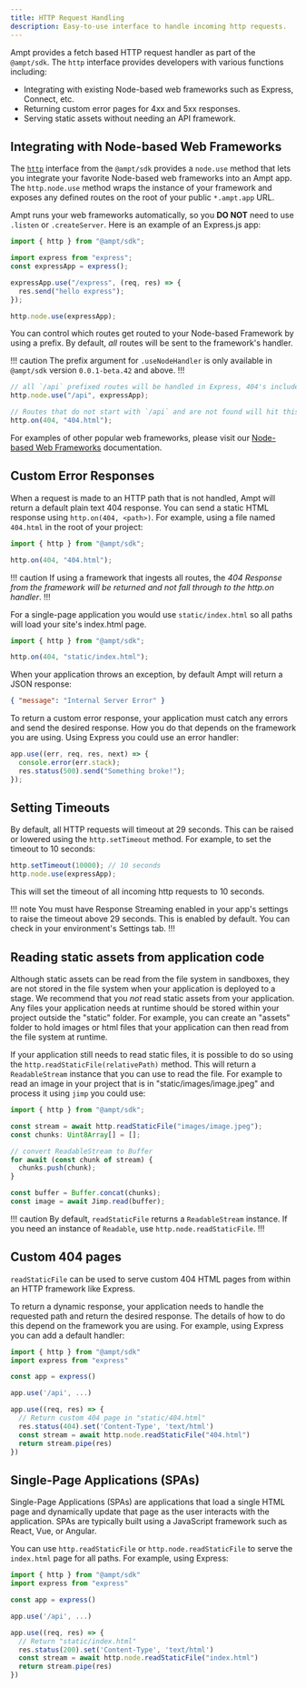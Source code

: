 ```yaml
---
title: HTTP Request Handling
description: Easy-to-use interface to handle incoming http requests.
---
```


Ampt provides a fetch based HTTP request handler as part of the `@ampt/sdk`. The `http` interface provides developers with various functions including:

- Integrating with existing Node-based web frameworks such as Express, Connect, etc.
- Returning custom error pages for 4xx and 5xx responses.
- Serving static assets without needing an API framework.

## Integrating with Node-based Web Frameworks

The [`http`](/docs/http) interface from the `@ampt/sdk` provides a `node.use` method that lets you integrate your favorite Node-based web frameworks into an Ampt app. The `http.node.use` method wraps the instance of your framework and exposes any defined routes on the root of your public `*.ampt.app` URL.

Ampt runs your web frameworks automatically, so you **DO NOT** need to use `.listen` or `.createServer`. Here is an example of an Express.js app:

```javascript title=Express.js example, copy=false
import { http } from "@ampt/sdk";

import express from "express";
const expressApp = express();

expressApp.use("/express", (req, res) => {
  res.send("hello express");
});

http.node.use(expressApp);
```

You can control which routes get routed to your Node-based Framework by using a prefix. By default, _all_ routes will be sent to the framework's handler.

!!! caution
The prefix argument for `.useNodeHandler` is only available in `@ampt/sdk` version `0.0.1-beta.42` and above.
!!!

```javascript title=Express.js example, copy=false
// all `/api` prefixed routes will be handled in Express, 404's included
http.node.use("/api", expressApp);

// Routes that do not start with `/api` and are not found will hit this
http.on(404, "404.html");
```

For examples of other popular web frameworks, please visit our [Node-based Web Frameworks](/docs/frameworks/node-based/) documentation.

## Custom Error Responses

When a request is made to an HTTP path that is not handled, Ampt will return a default plain text 404 response. You can send a static HTML response using `http.on(404, <path>)`. For example, using a file named `404.html` in the root of your project:

```javascript
import { http } from "@ampt/sdk";

http.on(404, "404.html");
```

!!! caution
If using a framework that ingests all routes, the _404 Response from the framework will be returned and not fall through to the http.on handler_.
!!!

For a single-page application you would use `static/index.html` so all paths will load your site's index.html page.

```javascript
import { http } from "@ampt/sdk";

http.on(404, "static/index.html");
```

When your application throws an exception, by default Ampt will return a JSON response:

```json header=false
{ "message": "Internal Server Error" }
```

To return a custom error response, your application must catch any errors and send the desired response. How you do that depends on the framework you are using. Using Express you could use an error handler:

```javascript
app.use((err, req, res, next) => {
  console.error(err.stack);
  res.status(500).send("Something broke!");
});
```

## Setting Timeouts

By default, all HTTP requests will timeout at 29 seconds. This can be raised or lowered using the `http.setTimeout` method. For example, to set the timeout to 10 seconds:

```javascript
http.setTimeout(10000); // 10 seconds
http.node.use(expressApp);
```

This will set the timeout of all incoming http requests to 10 seconds.

!!! note
You must have Response Streaming enabled in your app's settings to raise the timeout above 29 seconds. This is enabled by default. You can check in your environment's Settings tab.
!!!

## Reading static assets from application code

Although static assets can be read from the file system in sandboxes, they are not stored in the file system when your application is deployed to a stage. We recommend that you _not_ read static assets from your application. Any files your application needs at runtime should be stored within your project outside the "static" folder. For example, you can create an "assets" folder to hold images or html files that your application can then read from the file system at runtime.

If your application still needs to read static files, it is possible to do so using the `http.readStaticFile(relativePath)` method. This will return a `ReadableStream` instance that you can use to read the file. For example to read an image in your project that is in "static/images/image.jpeg" and process it using `jimp` you could use:

```javascript
import { http } from "@ampt/sdk";

const stream = await http.readStaticFile("images/image.jpeg");
const chunks: Uint8Array[] = [];

// convert ReadableStream to Buffer
for await (const chunk of stream) {
  chunks.push(chunk);
}

const buffer = Buffer.concat(chunks);
const image = await Jimp.read(buffer);
```

!!! caution
By default, `readStaticFile` returns a `ReadableStream` instance. If you need an instance of `Readable`, use `http.node.readStaticFile`.
!!!

## Custom 404 pages

`readStaticFile` can be used to serve custom 404 HTML pages from within an HTTP framework like Express.

To return a dynamic response, your application needs to handle the requested path and return the desired response. The details of how to do this depend on the framework you are using. For example, using Express you can add a default handler:

```javascript
import { http } from "@ampt/sdk"
import express from "express"

const app = express()

app.use('/api', ...)

app.use((req, res) => {
  // Return custom 404 page in "static/404.html"
  res.status(404).set('Content-Type', 'text/html')
  const stream = await http.node.readStaticFile("404.html")
  return stream.pipe(res)
})
```

## Single-Page Applications (SPAs)

Single-Page Applications (SPAs) are applications that load a single HTML page and dynamically update that page as the user interacts with the application. SPAs are typically built using a JavaScript framework such as React, Vue, or Angular.

You can use `http.readStaticFile` or `http.node.readStaticFile` to serve the `index.html` page for all paths. For example, using Express:

```javascript
import { http } from "@ampt/sdk"
import express from "express"

const app = express()

app.use('/api', ...)

app.use((req, res) => {
  // Return "static/index.html"
  res.status(200).set('Content-Type', 'text/html')
  const stream = await http.node.readStaticFile("index.html")
  return stream.pipe(res)
})
```
